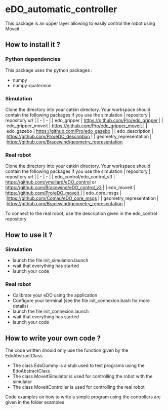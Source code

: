 # eDO_automatic_controller

This package is an upper layer allowing to easily control the robot using Moveit.

## How to install it ?

### Python dependencies

This package uses the python packages :
- numpy
- numpy-quaternion

### Simulation

Clone the directory into your catkin directory.
Your workspace should contain the following packages if you use the simulation
| repository | repository url |
| - | - |
| edo_gripper | https://github.com/Pro/edo_gripper |
| edo_gripper_moveit | https://github.com/Pro/edo_gripper_moveit |
| edo_gazebo | https://github.com/Pro/edo_gazebo |
| edo_description | https://github.com/Pro/eDO_description |
| geometry_representation | https://github.com/Bracewind/geometry_representation 

### Real robot

Clone the directory into your catkin directory.
Your workspace should contain the following packages if you use the simulation
| repository | repository url |
| - | - |
| edo_control/edo_control_v3 | https://github.com/ymollard/eDO_control or https://github.com/Bracewind/eDO_control_v3 |
| edo_moveit | https://github.com/Pro/eDO_moveit |
| edo_core_msgs | https://github.com/Comau/eDO_core_msgs |
| geometry_representation | https://github.com/Bracewind/geometry_representation  |

To connect to the real robot, use the description given in the edo_control repository

## How to use it ?

### Simulation

- launch the file init_simulation.launch
- wait that everything has started
- launch your code

### Real robot

- Calibrate your eDO using the application
- Configure your terminal (see the file init_connexion.bash for more details)
- launch the file init_connexion.launch
- wait that everything has started
- launch your code

## How to write your own code ?

The code written should only use the function given by the EdoAbstractClass.

- The class EdoDummy is a stub used to test programs using the EdoAbstractClass
- The class MoveitSimulator is used for controlling the robot with the simulator
- The class MoveitController is used for controlling the real robot

Code examples on how to write a simple program using the controllers are given in the folder examples



